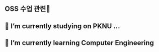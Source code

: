 ## OSS 수업 관련👋
## 🔭 I’m currently studying on PKNU  ...
## 🌱 I’m currently learning Computer Engineering

<!--
**hongwoomin02/hongwoomin02** is a ✨ _special_ ✨ repository because its `README.md` (this file) appears on your GitHub profile.

Here are some ideas to get you started:

